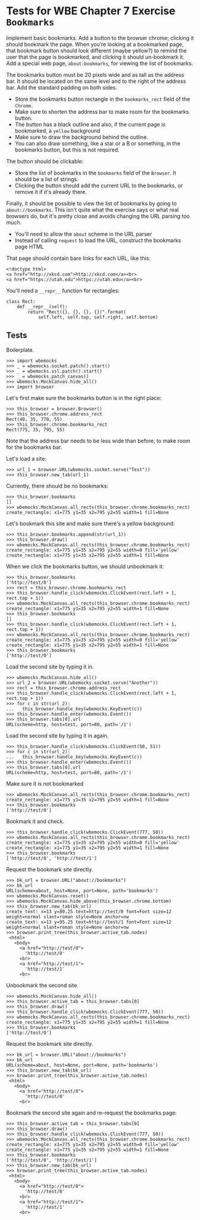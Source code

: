Tests for WBE Chapter 7 Exercise `Bookmarks`
=======================

Implement basic bookmarks. Add a button to the browser chrome;
clicking it should bookmark the page. When you’re looking at a
bookmarked page, that bookmark button should look different (maybe
yellow?) to remind the user that the page is bookmarked, and clicking
it should un-bookmark it. Add a special web page, `about:bookmarks`, for
viewing the list of bookmarks.

The bookmarks button must be 20 pixels wide and as tall as the address
bar. It should be located on the same level and to the right of the
address bar. Add the standard padding on both sides.

- Store the bookmarks button rectangle in the `bookmarks_rect` field
  of the `Chrome`.
- Make sure to shorten the address bar to make room for the bookmarks
  button.
- The button has a black outline and also, if the current page is
  bookmarked, a `yellow` background
- Make sure to draw the background behind the outline.
- You can also draw something, like a star or a B or something, in the
  bookmarks button, but this is not required.

The button should be clickable:

- Store the list of bookmarks in the `bookmarks` field of the
  `Browser`. It should be a list of strings.
- Clicking the button should add the current URL to the bookmarks, or
  remove it if it's already there.

Finally, it should be possible to view the list of bookmarks by going
to `about://bookmarks`. This isn't quite what the exercise says or
what real browsers do, but it's pretty close and avoids changing the
URL parsing too much.

- You'll need to allow the `about` scheme in the URL parser
- Instead of calling `request` to load the URL, construct the
  bookmarks page HTML

That page should contain bare links for each URL, like this:

```
<!doctype html>
<a href="http://xkcd.com">http://xkcd.com</a><br>
<a href="https://utah.edu">https://utah.edu</a><br>
```

You'll need a `__repr__` function for rectangles:

```
class Rect:
    def __repr__(self):
        return "Rect({}, {}, {}, {})".format(
            self.left, self.top, self.right, self.bottom)
```

Tests
-----

Boilerplate.

    >>> import wbemocks
    >>> _ = wbemocks.socket.patch().start()
    >>> _ = wbemocks.ssl.patch().start()
    >>> _ = wbemocks.patch_canvas()
    >>> wbemocks.MockCanvas.hide_all()
    >>> import browser

Let's first make sure the bookmarks button is in the right place:

    >>> this_browser = browser.Browser()
    >>> this_browser.chrome.address_rect
    Rect(40, 35, 770, 55)
    >>> this_browser.chrome.bookmarks_rect
    Rect(775, 35, 795, 55)

Note that the address bar needs to be less wide than before, to make
room for the bookmarks bar. 

Let's load a site:

    >>> url_1 = browser.URL(wbemocks.socket.serve("Test"))
    >>> this_browser.new_tab(url_1)

Currently, there should be no bookmarks:

    >>> this_browser.bookmarks
    []
    >>> wbemocks.MockCanvas.all_rects(this_browser.chrome.bookmarks_rect)
    create_rectangle: x1=775 y1=35 x2=795 y2=55 width=1 fill=None

Let's bookmark this site and make sure there's a yellow background:

    >>> this_browser.bookmarks.append(str(url_1))
    >>> this_browser.draw()
    >>> wbemocks.MockCanvas.all_rects(this_browser.chrome.bookmarks_rect)
    create_rectangle: x1=775 y1=35 x2=795 y2=55 width=0 fill='yellow'
    create_rectangle: x1=775 y1=35 x2=795 y2=55 width=1 fill=None

When we click the bookmarks button, we should unbookmark it:

    >>> this_browser.bookmarks
    ['http://test/0']
    >>> rect = this_browser.chrome.bookmarks_rect
    >>> this_browser.handle_click(wbemocks.ClickEvent(rect.left + 1, rect.top + 1))
    >>> wbemocks.MockCanvas.all_rects(this_browser.chrome.bookmarks_rect)
    create_rectangle: x1=775 y1=35 x2=795 y2=55 width=1 fill=None
    >>> this_browser.bookmarks
    []
    >>> this_browser.handle_click(wbemocks.ClickEvent(rect.left + 1, rect.top + 1))
    >>> wbemocks.MockCanvas.all_rects(this_browser.chrome.bookmarks_rect)
    create_rectangle: x1=775 y1=35 x2=795 y2=55 width=0 fill='yellow'
    create_rectangle: x1=775 y1=35 x2=795 y2=55 width=1 fill=None
    >>> this_browser.bookmarks
    ['http://test/0']

Load the second site by typing it in.

    >>> wbemocks.MockCanvas.hide_all()
    >>> url_2 = browser.URL(wbemocks.socket.serve("Another"))
    >>> rect = this_browser.chrome.address_rect
    >>> this_browser.handle_click(wbemocks.ClickEvent(rect.left + 1, rect.top + 1))
    >>> for c in str(url_2):
    ...   this_browser.handle_key(wbemocks.KeyEvent(c))
    >>> this_browser.handle_enter(wbemocks.Event())
    >>> this_browser.tabs[0].url
    URL(scheme=http, host=test, port=80, path='/1')

Load the second site by typing it in again.

    >>> this_browser.handle_click(wbemocks.ClickEvent(50, 51))
    >>> for c in str(url_2):
    ...   this_browser.handle_key(wbemocks.KeyEvent(c))
    >>> this_browser.handle_enter(wbemocks.Event())
    >>> this_browser.tabs[0].url
    URL(scheme=http, host=test, port=80, path='/1')

Make sure it is not bookmarked

    >>> wbemocks.MockCanvas.all_rects(this_browser.chrome.bookmarks_rect)
    create_rectangle: x1=775 y1=35 x2=795 y2=55 width=1 fill=None
    >>> this_browser.bookmarks
    ['http://test/0']

Bookmark it and check.

    >>> this_browser.handle_click(wbemocks.ClickEvent(777, 50))
    >>> wbemocks.MockCanvas.all_rects(this_browser.chrome.bookmarks_rect)
    create_rectangle: x1=775 y1=35 x2=795 y2=55 width=0 fill='yellow'
    create_rectangle: x1=775 y1=35 x2=795 y2=55 width=1 fill=None
    >>> this_browser.bookmarks
    ['http://test/0', 'http://test/1']

Request the bookmark site directly.

    >>> bk_url = browser.URL("about://bookmarks")
    >>> bk_url
    URL(scheme=about, host=None, port=None, path='bookmarks')
    >>> wbemocks.MockCanvas.reset()
    >>> wbemocks.MockCanvas.hide_above(this_browser.chrome.bottom)
    >>> this_browser.new_tab(bk_url)
    create_text: x=13 y=80.25 text=http://test/0 font=Font size=12 weight=normal slant=roman style=None anchor=nw
    create_text: x=13 y=95.25 text=http://test/1 font=Font size=12 weight=normal slant=roman style=None anchor=nw
    >>> browser.print_tree(this_browser.active_tab.nodes)
     <html>
       <body>
         <a href="http://test/0">
           'http://test/0'
         <br>
         <a href="http://test/1">
           'http://test/1'
         <br>

Unbookmark the second site.

    >>> wbemocks.MockCanvas.hide_all()
    >>> this_browser.active_tab = this_browser.tabs[0]
    >>> this_browser.draw()
    >>> this_browser.handle_click(wbemocks.ClickEvent(777, 50))
    >>> wbemocks.MockCanvas.all_rects(this_browser.chrome.bookmarks_rect)
    create_rectangle: x1=775 y1=35 x2=795 y2=55 width=1 fill=None
    >>> this_browser.bookmarks
    ['http://test/0']

Request the bookmark site directly.

    >>> bk_url = browser.URL("about://bookmarks")
    >>> bk_url
    URL(scheme=about, host=None, port=None, path='bookmarks')
    >>> this_browser.new_tab(bk_url)
    >>> browser.print_tree(this_browser.active_tab.nodes)
     <html>
       <body>
         <a href="http://test/0">
           'http://test/0'
         <br>

Bookmark the second site again and re-request the bookmarks page:

    >>> this_browser.active_tab = this_browser.tabs[0]
    >>> this_browser.draw()
    >>> this_browser.handle_click(wbemocks.ClickEvent(777, 50))
    >>> wbemocks.MockCanvas.all_rects(this_browser.chrome.bookmarks_rect)
    create_rectangle: x1=775 y1=35 x2=795 y2=55 width=0 fill='yellow'
    create_rectangle: x1=775 y1=35 x2=795 y2=55 width=1 fill=None
    >>> this_browser.bookmarks
    ['http://test/0', 'http://test/1']
    >>> this_browser.new_tab(bk_url)
    >>> browser.print_tree(this_browser.active_tab.nodes)
     <html>
       <body>
         <a href="http://test/0">
           'http://test/0'
         <br>
         <a href="http://test/1">
           'http://test/1'
         <br>
